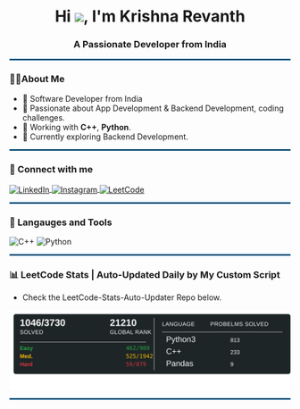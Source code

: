 <h1 align="center">Hi <img src="https://media.giphy.com/media/hvRJCLFzcasrR4ia7z/giphy.gif" width="30px"/>, I'm Krishna Revanth</h1>
<h3 align="center">A Passionate Developer from India</h3>
<hr style="border:1px solid #0e75b6;"/>

### 👨‍💻About Me
- 🔹 Software Developer from India
- 🔹 Passionate about App Development & Backend Development, coding challenges.
- 🔹 Working with **C++**, **Python**.
- 🔹 Currently exploring Backend Development.

<hr style="border:1px solid #0e75b6;">

### 🔗 Connect with me
<p align="left">
  <a href="https://linkedin.com/in/krishna-revanth-karra-CR7" target="blank">
    <img align="center" src="https://img.shields.io/badge/LinkedIn-%230077B5.svg?style=for-the-badge&logo=linkedin&logoColor=white" alt="LinkedIn" />
  </a>
  <a href="https://instagram.com/krishna_revanth_karra" target="blank">
    <img align="center" src="https://img.shields.io/badge/Instagram-%23E4405F.svg?style=for-the-badge&logo=instagram&logoColor=white" alt="Instagram" />
  </a>
  <a href="https://www.leetcode.com/Krishna_Revanth_Karra" target="blank">
    <img align="center" src="https://img.shields.io/badge/LeetCode-%23FFA116.svg?style=for-the-badge&logo=leetcode&logoColor=white" alt="LeetCode" />
  </a>
</p>

<hr style="border:1px solid #0e75b6;">

### 💼 Langauges and Tools
<p align="left"> 
  <img src="https://img.shields.io/badge/C++-%2300599C.svg?style=for-the-badge&logo=c%2B%2B&logoColor=white" alt="C++" />
  <img src="https://img.shields.io/badge/Python-%233776AB.svg?style=for-the-badge&logo=python&logoColor=white" alt="Python" />
  <!--
  <img src="https://img.shields.io/badge/Dart-%230175C2.svg?style=for-the-badge&logo=dart&logoColor=white" alt="Dart" />
  <img src="https://img.shields.io/badge/Flutter-%2302569B.svg?style=for-the-badge&logo=flutter&logoColor=white" alt="Flutter" />
  -->
</p>

<hr style="border:1px solid #0e75b6;">

### 📊 LeetCode Stats | Auto-Updated Daily by My Custom Script
- Check the LeetCode-Stats-Auto-Updater Repo below.
<p align="center">
<!-- LEETCODE_STATS_START -->
<img align="center"
                src ="https://raw.githubusercontent.com/Krishnarevanthkarra/LeetCode-Stats-Auto-Updater/main/Display.svg?cache_bust=1761629645"
                alt ="LeetCodeStats"
                />
<!-- LEETCODE_STATS_END -->
</p>

<hr style="border:1px solid #0e75b6;">

<!--
### 📊 GitHub Stats
<p align="center">
  <img src="https://github-readme-stats.vercel.app/api/top-langs?username=Krishnarevanthkarra&show_icons=true&locale=en&layout=compact&theme=radical" alt="Top Languages" />
</p>

<p align="center">
  <img src="https://github-readme-stats.vercel.app/api?username=Krishnarevanthkarra&show_icons=true&locale=en&theme=radical" alt="GitHub Stats" />
</p>

<p align="center">
  <img src="https://github-readme-streak-stats.herokuapp.com/?user=Krishnarevanthkarra&theme=radical" alt="GitHub Streak" />
</p>
-->
